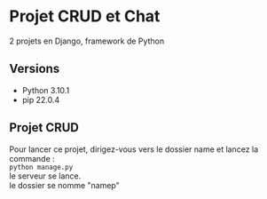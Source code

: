 # Projet CRUD et Chat

2 projets en Django, framework de Python 

## Versions
- Python 3.10.1
- pip 22.0.4

## Projet CRUD

Pour lancer ce projet, dirigez-vous vers le dossier name et lancez la commande :
<br>
`python manage.py `
<br>
le serveur se lance.
<br> 
le dossier se nomme "namep"
